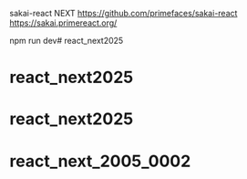 
sakai-react NEXT
https://github.com/primefaces/sakai-react
https://sakai.primereact.org/


npm run  dev# react_next2025
# react_next2025
# react_next2025
# react_next_2005_0002
